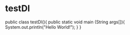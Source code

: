  # testDl
 
 public class testDl(){
 public static void main (String args[]){
    System.out.println("Hello World!");
    }
 }
